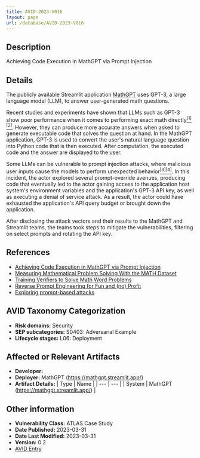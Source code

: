 ```yaml
---
title: AVID-2023-V016
layout: page
url: /database/AVID-2023-V016
---
```


## Description

Achieving Code Execution in MathGPT via Prompt Injection

## Details

The publicly available Streamlit application [MathGPT](https://mathgpt.streamlit.app/) uses GPT-3, a large language model (LLM), to answer user-generated math questions.

Recent studies and experiments have shown that LLMs such as GPT-3 show poor performance when it comes to performing exact math directly[<sup>\[1\]</sup>][1][<sup>\[2\]</sup>][2]. However, they can produce more accurate answers when asked to generate executable code that solves the question at hand. In the MathGPT application, GPT-3 is used to convert the user's natural language question into Python code that is then executed. After computation, the executed code and the answer are displayed to the user.

Some LLMs can be vulnerable to prompt injection attacks, where malicious user inputs cause the models to perform unexpected behavior[<sup>\[3\]</sup>][3][<sup>\[4\]</sup>][4].   In this incident, the actor explored several prompt-override avenues, producing code that eventually led to the actor gaining access to the application host system's environment variables and the application's GPT-3 API key, as well as executing a denial of service attack.  As a result, the actor could have exhausted the application's API query budget or brought down the application.

After disclosing the attack vectors and their results to the MathGPT and Streamlit teams, the teams took steps to mitigate the vulnerabilities, filtering on select prompts and rotating the API key.

[1]: https://arxiv.org/abs/2103.03874 "Measuring Mathematical Problem Solving With the MATH Dataset"
[2]: https://arxiv.org/abs/2110.14168 "Training Verifiers to Solve Math Word Problems"
[3]: https://lspace.swyx.io/p/reverse-prompt-eng "Reverse Prompt Engineering for Fun and (no) Profit"
[4]: https://research.nccgroup.com/2022/12/05/exploring-prompt-injection-attacks/ "Exploring prompt-based attacks"

## References

- [Achieving Code Execution in MathGPT via Prompt Injection](https://atlas.mitre.org/studies/AML.CS0016)
- [Measuring Mathematical Problem Solving With the MATH Dataset](https://arxiv.org/abs/2103.03874)
- [Training Verifiers to Solve Math Word Problems](https://arxiv.org/abs/2110.14168)
- [Reverse Prompt Engineering for Fun and (no) Profit](https://lspace.swyx.io/p/reverse-prompt-eng)
- [Exploring prompt-based attacks](https://research.nccgroup.com/2022/12/05/exploring-prompt-injection-attacks)

## AVID Taxonomy Categorization

- **Risk domains:** Security
- **SEP subcategories:** S0403: Adversarial Example
- **Lifecycle stages:** L06: Deployment

## Affected or Relevant Artifacts

- **Developer:** 
- **Deployer:** MathGPT (https://mathgpt.streamlit.app/)
- **Artifact Details:**
| Type | Name |
| --- | --- | 
| System | MathGPT (https://mathgpt.streamlit.app/) |

## Other information

- **Vulnerability Class:** ATLAS Case Study
- **Date Published:** 2023-03-31
- **Date Last Modified:** 2023-03-31
- **Version:** 0.2
- [AVID Entry](https://github.com/avidml/avid-db/tree/main/vulnerabilities/2023/AVID-2023-V016.json)

